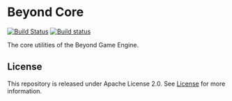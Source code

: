 # Beyond Core
[![Build Status](https://travis-ci.org/Beyond-Engine/Core.svg?branch=master)](https://travis-ci.org/Beyond-Engine/Core)
[![Build status](https://ci.appveyor.com/api/projects/status/4fd4193gbuj65w0e?svg=true)](https://ci.appveyor.com/project/LesleyLai/core)

The core utilities of the Beyond Game Engine.

## License
This repository is released under Apache License 2.0. See [License](file:License) for more information.
